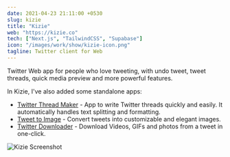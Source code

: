 ```yaml
---
date: 2021-04-23 21:11:00 +0530
slug: kizie
title: "Kizie"
web: "https://kizie.co"
tech: ["Next.js", "TailwindCSS", "Supabase"]
icon: "/images/work/show/kizie-icon.png"
tagline: Twitter client for Web
---
```


Twitter Web app for people who love tweeting, with undo tweet, tweet threads, quick media preview and more powerful features.

In Kizie, I've also added some standalone apps:

- [Twitter Thread Maker](https://kizie.co/compose) - App to write Twitter threads quickly and easily. It automatically handles text splitting and formatting.
- [Tweet to Image](https://kizie.co/tools/twitter-image) - Convert tweets into customizable and elegant images.
- [Twitter Downloader](https://kizie.co/tools/twitter-downloader) - Download Videos, GIFs and photos from a tweet in one-click.

![Kizie Screenshot](/images/work/show/kizie-app.png)
